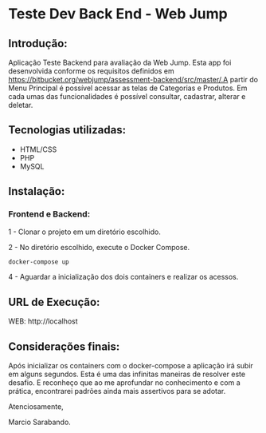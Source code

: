 # Teste Dev Back End - Web Jump

## Introdução: 
Aplicação Teste Backend para avaliação da Web Jump. Esta app foi desenvolvida conforme os requisitos definidos em https://bitbucket.org/webjump/assessment-backend/src/master/.A partir do Menu Principal é possível acessar as telas de Categorias e Produtos. Em cada umas das funcionalidades é possível consultar, cadastrar, alterar e deletar.

## Tecnologias utilizadas:
<ul>
    <li>HTML/CSS</li>
    <li>PHP</li>
    <li>MySQL</li>
</ul>

## Instalação:
### Frontend e Backend:
1 - Clonar o projeto em um diretório escolhido.</br>

2 - No diretório escolhido, execute o Docker Compose.</br>
```sh
docker-compose up
```
4 - Aguardar a inicialização dos dois containers e realizar os acessos.</br>

 ## URL de Execução:
<p>WEB: http://localhost</p>

## Considerações finais: 
Após inicializar os containers com o docker-compose a aplicação irá subir em alguns segundos. Esta é uma das infinitas maneiras de resolver este desafio. E reconheço que ao me aprofundar no conhecimento e com a prática, encontrarei padrões ainda mais assertivos para se adotar.

Atenciosamente,

Marcio Sarabando.